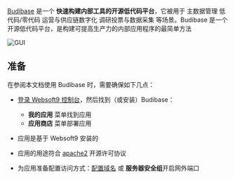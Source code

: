 [Budibase](https://budibase.com/) 是一个 **快速构建内部工具的开源低代码平台**，它被用于 主数据管理 低代码/零代码 运营与供应链数字化 调研投票与数据采集  等场景。Budibase 是一个开源低代码平台，是构建可提高生产力的内部应用程序的最简单方法


![GUI](https://libs.websoft9.com/Websoft9/DocsPicture/zh/budibase/budibase-main-websoft9.png)


## 准备

在参阅本文档使用 Budibase 时，需要确保如下几点：

- [登录 Websoft9 控制台](./login-console)，然后找到（或安装）Budibase：
  - **我的应用** 菜单找到应用 
  - **应用商店** 菜单部署应用

- 应用是基于 Websoft9 安装的


- 应用的用途符合 [apache2](https://opensource.org/licenses/Apache-2.0) 开源许可协议


- 为应用准备配置访问方式：[配置域名](./domain-set) 或 **服务器安全组**开启网外端口